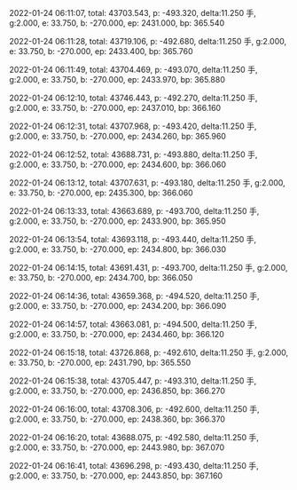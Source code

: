 2022-01-24 06:11:07, total: 43703.543, p: -493.320, delta:11.250 手, g:2.000, e: 33.750, b: -270.000, ep: 2431.000, bp: 365.540

2022-01-24 06:11:28, total: 43719.106, p: -492.680, delta:11.250 手, g:2.000, e: 33.750, b: -270.000, ep: 2433.400, bp: 365.760

2022-01-24 06:11:49, total: 43704.469, p: -493.070, delta:11.250 手, g:2.000, e: 33.750, b: -270.000, ep: 2433.970, bp: 365.880

2022-01-24 06:12:10, total: 43746.443, p: -492.270, delta:11.250 手, g:2.000, e: 33.750, b: -270.000, ep: 2437.010, bp: 366.160

2022-01-24 06:12:31, total: 43707.968, p: -493.420, delta:11.250 手, g:2.000, e: 33.750, b: -270.000, ep: 2434.260, bp: 365.960

2022-01-24 06:12:52, total: 43688.731, p: -493.880, delta:11.250 手, g:2.000, e: 33.750, b: -270.000, ep: 2434.600, bp: 366.060

2022-01-24 06:13:12, total: 43707.631, p: -493.180, delta:11.250 手, g:2.000, e: 33.750, b: -270.000, ep: 2435.300, bp: 366.060

2022-01-24 06:13:33, total: 43663.689, p: -493.700, delta:11.250 手, g:2.000, e: 33.750, b: -270.000, ep: 2433.900, bp: 365.950

2022-01-24 06:13:54, total: 43693.118, p: -493.440, delta:11.250 手, g:2.000, e: 33.750, b: -270.000, ep: 2434.800, bp: 366.030

2022-01-24 06:14:15, total: 43691.431, p: -493.700, delta:11.250 手, g:2.000, e: 33.750, b: -270.000, ep: 2434.700, bp: 366.050

2022-01-24 06:14:36, total: 43659.368, p: -494.520, delta:11.250 手, g:2.000, e: 33.750, b: -270.000, ep: 2434.200, bp: 366.090

2022-01-24 06:14:57, total: 43663.081, p: -494.500, delta:11.250 手, g:2.000, e: 33.750, b: -270.000, ep: 2434.460, bp: 366.120

2022-01-24 06:15:18, total: 43726.868, p: -492.610, delta:11.250 手, g:2.000, e: 33.750, b: -270.000, ep: 2431.790, bp: 365.550

2022-01-24 06:15:38, total: 43705.447, p: -493.310, delta:11.250 手, g:2.000, e: 33.750, b: -270.000, ep: 2436.850, bp: 366.270

2022-01-24 06:16:00, total: 43708.306, p: -492.600, delta:11.250 手, g:2.000, e: 33.750, b: -270.000, ep: 2438.360, bp: 366.370

2022-01-24 06:16:20, total: 43688.075, p: -492.580, delta:11.250 手, g:2.000, e: 33.750, b: -270.000, ep: 2443.980, bp: 367.070

2022-01-24 06:16:41, total: 43696.298, p: -493.430, delta:11.250 手, g:2.000, e: 33.750, b: -270.000, ep: 2443.850, bp: 367.160